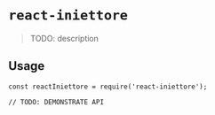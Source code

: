 # `react-iniettore`

> TODO: description

## Usage

```
const reactIniettore = require('react-iniettore');

// TODO: DEMONSTRATE API
```

